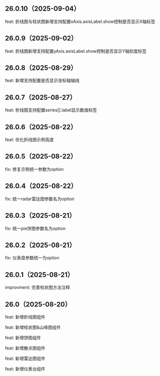 ## 26.0.10（2025-09-04）
feat: 折线图与柱状图新增支持配置xAxis.axisLabel.show控制是否显示X轴标签

## 26.0.9（2025-09-02）
feat: 折线图新增支持配置yAxis.axisLabel.show控制是否显示Y轴刻度标签

## 26.0.8（2025-08-29）
feat: 新增支持配置是否显示坐标轴轴线

## 26.0.7（2025-08-27）
feat: 折线图支持配置series[].label显示数值标签

## 26.0.6（2025-08-22）
feat: 优化折线图示例高度

## 26.0.5（2025-08-22）
fix: 修复示例统一参数为option

## 26.0.4（2025-08-22）
fix: 统一radar雷达图参数名为option

## 26.0.3（2025-08-21）
fix: 统一pie饼图参数名为option

## 26.0.2（2025-08-21）
fix: 仪表盘参数统一为option

## 26.0.1（2025-08-21）
improvment: 完善柱状图方法注释

## 26.0（2025-08-20）
feat: 新增折线图组件

feat: 新增柱状图&山峰图组件

feat: 新增饼图组件

feat: 新增散点图组件

feat: 新增雷达图组件

feat: 新增仪表台组件
